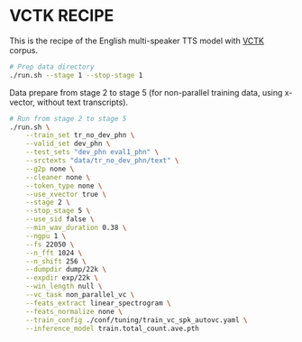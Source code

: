 # VCTK RECIPE

This is the recipe of the English multi-speaker TTS model with [VCTK](http://www.udialogue.org/download/cstr-vctk-corpus.html) corpus.


```sh
# Prep data directory
./run.sh --stage 1 --stop-stage 1
```
Data prepare from stage 2 to stage 5 (for non-parallel training data, using x-vector, without text transcripts). 
```sh
# Run from stage 2 to stage 5
./run.sh \
    --train_set tr_no_dev_phn \
    --valid_set dev_phn \
    --test_sets "dev_phn eval1_phn" \
    --srctexts "data/tr_no_dev_phn/text" \
    --g2p none \
    --cleaner none \
    --token_type none \
    --use_xvector true \
    --stage 2 \
    --stop_stage 5 \
    --use_sid false \
    --min_wav_duration 0.38 \
    --ngpu 1 \
    --fs 22050 \
    --n_fft 1024 \
    --n_shift 256 \
    --dumpdir dump/22k \
    --expdir exp/22k \
    --win_length null \
    --vc_task non_parallel_vc \
    --feats_extract linear_spectrogram \
    --feats_normalize none \
    --train_config ./conf/tuning/train_vc_spk_autovc.yaml \
    --inference_model train.total_count.ave.pth
```
